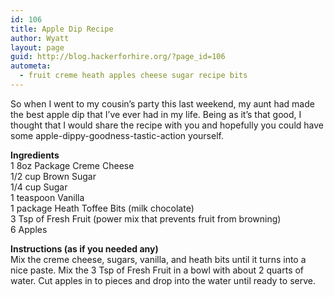 ```yaml
---
id: 106
title: Apple Dip Recipe
author: Wyatt
layout: page
guid: http://blog.hackerforhire.org/?page_id=106
autometa:
  - fruit creme heath apples cheese sugar recipe bits
---
```

So when I went to my cousin&#8217;s party this last weekend, my aunt had made the best apple dip that I&#8217;ve ever had in my life. Being as it&#8217;s that good, I thought that I would share the recipe with you and hopefully you could have some apple-dippy-goodness-tastic-action yourself.

**Ingredients**  
1 8oz Package Creme Cheese  
1/2 cup Brown Sugar  
1/4 cup Sugar  
1 teaspoon Vanilla  
1 package Heath Toffee Bits (milk chocolate)  
3 Tsp of Fresh Fruit (power mix that prevents fruit from browning)  
6 Apples 

**Instructions (as if you needed any)**  
Mix the creme cheese, sugars, vanilla, and heath bits until it turns into a nice paste. Mix the 3 Tsp of Fresh Fruit in a bowl with about 2 quarts of water. Cut apples in to pieces and drop into the water until ready to serve.